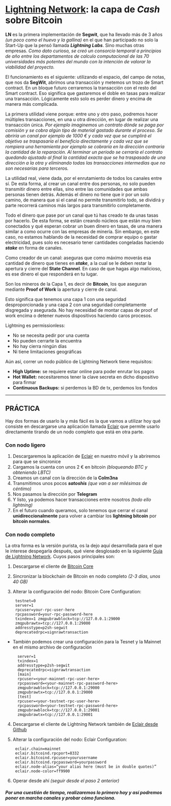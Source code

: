 # __[Lightning Network](https://lightning.network/): la capa de _Cash_ sobre Bitcoin__

__LN__ es la primera implementación de __Segwit__, que ha llevado más de 3 años _(un poco como el huevo y la gallina)_ en el que han participado no solo la Start-Up que la pensó llamada ___Lightning Labs___. Sino muchas otras empresas. _Como dato curioso, se creó un consorcio temporal a principios de año entre los departamentos de calculo computacional de las 70 universidades más potentes del mundo con la intención de valorar la viabilidad del proyecto._

El funcionamiento es el siguiente: utilizando el espacio, del campo de notas, que nos da __SegWit__, abrímos una transacción y metemos un trozo de Smart contract. En un bloque futuro cerraremos la transacción con el resto del Smart contract. Eso significa que gastaremos el doble en tasas para realizar una transacción. Lógicamente esto solo es perder dinero y encima de manera más complicada.

La primera utilidad viene porque: entre uno y otro paso, podremos hacer múltiples transacciones, en una u otra dirección, en lugar de realizar una transacción única. _Por ejemplo imaginemos un contrato dónde se paga por comisión y se cobra algún tipo de material gastado durante el proceso. Se abriría un canal por ejemplo de 1000 € y cada vez que se cumplirá el objetivo se traspasaría el beneficio directamente y cada vez que se rompiera una herramienta por ejemplo se cobraría en la dirección contraria la cantidad de la reparación. Al terminar un periodo se cerraría el contrato quedando ajustado al final la cantidad exacta que se ha traspasado de una dirección a la otra y eliminando todas las transacciones intermedias que no son necesarias para terceros._

La utilidad real, viene dada, por el enrutamiento de todos los canales entre sí. De esta forma, al crear un canal entre dos personas, no solo pueden transmitir dinero entre ellas, sino entre las comunidades que ambas personas tienen detrás. Además el dinero no tiene que ir por un solo camino, de manera que si el canal no permite transmitirlo todo, se dividirá y parte recorrerá caminos más largos para transmitirlo completamente.

Todo el dinero que pase por un canal que tú has creado te da unas tasas por hacerlo. De esta forma, se están creando núcleos que están muy bien conectados y qué esperan cobrar un buen dinero en tasas, de una manera similar a como ocurre con las empresas de minería. Sin embargo, en este caso, no estamos hablando de la necesidad de comprar equipo o gastar electricidad, pues solo es necesario tener cantidades congeladas haciendo ___stake___ en forma de canales.

Como creador de un canal: aseguras que como máximo moverás esa cantidad de dinero que tienes en ___stake___, a la cual se le deben restar la apertura y cierre del __State Channel__. En caso de que hagas algo malicioso, es ese dinero el que responderá en tu lugar.

Son los mineros de la Capa 1, es decir de __Bitcoin__, los que aseguran mediante __Proof of Work__ la apertura y cierre de canal.

Esto significa que tenemos una capa 1 con una seguridad desproporcionada y una capa 2 con una seguridad completamente disgregada y asegurada. No hay necesidad de montar capas de proof of work encima o detener nuevos dispositivos haciendo caros procesos.

Lightning es permissionless:
- No se necesita pedir por una cuenta
- No pueden cerrarte la encuentra
- No hay cierra ningún días
- Ni tiene limitaciones geográficas

Aún así, correr un nodo público de Lightning Network tiene requisitos:
- __High Uptime:__ se requiere estar online para poder enrutar los pagos
- __Hot Wallet:__ necesitaremos tener la clave secreta en dicho dispositivo para firmar
- __Continuous Backups:__ si perdemos la BD de tx, perdemos los fondos

_______________________________
## __PRÁCTICA__

Hay dos formas de usarlo la  y más fácil es la que vamos a utilizar hoy qué consiste en descargarse una aplicación llamada [Eclair](https://github.com/ACINQ/eclair/releases) que permite usarlo directamente tirando de un nodo completo que está en otra parte.

### Con nodo ligero
1. Descargaremos la aplicación de [Eclair](https://github.com/ACINQ/eclair/releases) en nuestro móvil y la abriremos para que se sincronice
2. Cargamos la cuenta con unos 2 € en bitcoin _(bloqueando BTC y obteniendo LBTC)_
3. Creamos un canal con la dirección de la __Colm3na__
4. Transmitimos unos pocos ___satoshis___ _(que van a ser milésimas de céntimo)_  
5. Nos pasamos la dirección por __Telegram__
6. Y listo, ya podemos hacer transacciones entre nosotros _(todo ello lightning)_
7. En el futuro cuando queramos, solo tenemos que cerrar el canal __unidireccionalmente__ para volver a cambiar los __lightning bitcoin__ por __bitcoin normales__.

### Con nodo completo
La otra forma es la versión purista, os la dejo aquí desarrollada para el que le interese despegarla después, qué viene desglosado en la siguiente [Guía de Lightning Network](https://medium.com/coinmonks/guide-setup-a-lightning-network-node-on-windows-8475206807f). Cuyos pasos principales son:
1. Descargarse el cliente de [Bitcoin Core](https://bitcoin.org/en/download)
2. Sincronizar la blockchain de Bitcoin en nodo completo _(2-3 días, unos 40 GB)_
3. Alterar la configuración del nodo:
        Bitcoin Core Configuration:

        testnet=0
        server=1
        rpcuser=your-rpc-user-here
        rpcpassword=your-rpc-password-here
        txindex=1 zmqpubrawblock=tcp://127.0.0.1:29000
        zmqpubrawtx=tcp://127.0.0.1:29000
        addresstype=p2sh-segwit
        deprecatedrpc=signrawtransaction

- También podemos crear una configuración para la Tesnet y la Mainnet en el mismo archivo de configuración

        server=1
        txindex=1
        addresstype=p2sh-segwit
        deprecatedrpc=signrawtransaction
        [main]
        rpcuser=<your-mainnet-rpc-user-here>
        rpcpassword=<your-mainnet-rpc-password-here>
        zmqpubrawblock=tcp://127.0.0.1:29000
        zmqpubrawtx=tcp://127.0.0.1:29000
        [test]
        rpcuser=<your-testnet-rpc-user-here>
        rpcpassword=<your-testnet-rpc-password-here>
        zmqpubrawblock=tcp://127.0.0.1:29001
        zmqpubrawtx=tcp://127.0.0.1:29001
4. Descargarse el cliente de Lightning Network también de [Eclair desde Github](https://github.com/ACINQ/eclair/releases)
5. Alterar la configuración del nodo:
        Eclair Configuration:

        eclair.chain=mainnet
        eclair.bitcoind.rpcport=8332
        eclair.bitcoind.rpcuser=yourusername
        eclair.bitcoind.rpcpassword=yourpassword
        eclair.node-alias=”your alias here (must be in double quotes)”
        eclair.node-color=ff9900
5. Operar desde ahí _(seguir desde el paso 2 anterior)_

#### _Por una cuestión de tiempo, realizaremos lo primero hoy y así podremos poner en marcha canales y probar cómo funciona._
